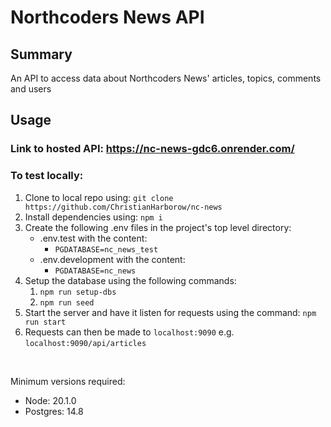 # Northcoders News API

## Summary

An API to access data about Northcoders News' articles, topics, comments and users

## Usage

### Link to hosted API: https://nc-news-gdc6.onrender.com/

### To test locally:

1. Clone to local repo using: `git clone https://github.com/ChristianHarborow/nc-news`
2. Install dependencies using: `npm i`
3. Create the following .env files in the project's top level directory:
    - .env.test with the content:
        - `PGDATABASE=nc_news_test`
    - .env.development with the content:
        - `PGDATABASE=nc_news`
4. Setup the database using the following commands:
    1. `npm run setup-dbs`
    2. `npm run seed`
5. Start the server and have it listen for requests using the command: `npm run start`
6. Requests can then be made to `localhost:9090` e.g. `localhost:9090/api/articles`

<br>

Minimum versions required: 
- Node: 20.1.0
- Postgres: 14.8